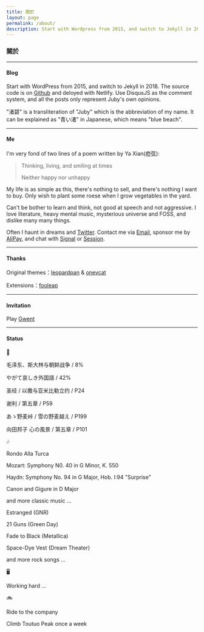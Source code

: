 ```yaml
---
title: 關於
layout: page 
permalink: /about/
description: Start with Wordpress from 2015, and switch to Jekyll in 2018. Source code is on Github and deloyed with Netlify. Use DisqusJS as comment system, and all the posts only represent Juby's own views.
---
```


### 關於

------------------

#### Blog

Start with WordPress from 2015, and switch to Jekyll in 2018. The source code is on [Github](https://github.com/jubyshu/nagisaao) and deloyed with Netlify. Use DisqusJS as the comment system, and all the posts only represent Juby's own opinions.

"渚碧" is a transliteration of "Juby" which is the abbreviation of my name. It can be explained as "青い渚" in Japanese, which means "blue beach".

-------------------

#### Me

I'm very fond of two lines of a poem written by Ya Xian(瘂弦):

> Thinking, living, and smiling at times
> 
> Neither happy nor unhappy

My life is as simple as this, there's nothing to sell, and there's nothing I want to buy. Only wish to plant some roese when I grow vegetables in the yard.

Can't be bother to learn and think, not good at speech and not aggressive. I love literature, heavy mental music, mysterious universe and FOSS, and dislike many many things.

Often I haunt in dreams and [Twitter](https://twitter.com/jubyshu). Contact me via [Email](mailto:hbt5aggwr@relay.firefox.com), sponsor me by [AliPay](/images/alipay.webp), and chat with [Signal](https://bit.ly/3rMIP6f) or [Session](/images/session.webp).

-------------------

#### Thanks

Original themes：[leopardpan](https://github.com/leopardpan/leopardpan.github.io/) & [onevcat](https://github.com/onevcat/vno-jekyll)

Extensions：[fooleap](https://blog.fooleap.org/)

-------------------

#### Invitation
Play [Gwent](https://www.playgwent.com/invite-a-friend/2FLB89WUDE)

-------------------

#### Status

📖

毛泽东、斯大林与朝鲜战争 / 8%

やがて哀しき外国語 / 42%

圣经 / 以撒与亚米比勒立约 / P24

谢利 / 第五章 / P59

あゝ野麦峠 / 雪の野麦越え / P199

向田邦子 心の風景 / 第五章 / P101

🎶

Rondo Alla Turca

Mozart: Symphony N0. 40 in G Minor, K. 550

Haydn: Symphony No. 94 in G Major, Hob. I:94 "Surprise"

Canon and Gigure in D Major

and more classic music ...

Estranged (GNR)

21 Guns (Green Day)

Fade to Black (Metallica)

Space-Dye Vest (Dream Theater)

and more rock songs ...

🖥️

Working hard ...

🚲

Ride to the company

Climb Toutuo Peak once a week
